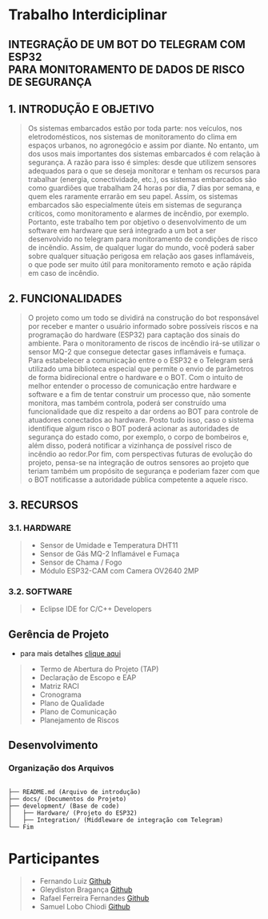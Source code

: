 # Trabalho Interdiciplinar
## INTEGRAÇÃO DE UM BOT DO TELEGRAM COM ESP32 <br> PARA MONITORAMENTO DE DADOS DE RISCO DE SEGURANÇA

## 1. INTRODUÇÃO E OBJETIVO
> Os sistemas embarcados estão por toda parte: nos veículos, nos eletrodomésticos,
nos sistemas de monitoramento do clima em espaços urbanos, no agronegócio e
assim por diante. No entanto, um dos usos mais importantes dos sistemas
embarcados é com relação à segurança.
A razão para isso é simples: desde que utilizem sensores adequados para o que se
deseja monitorar e tenham os recursos para trabalhar (energia, conectividade, etc.),
os sistemas embarcados são como guardiões que trabalham 24 horas por dia, 7 dias
por semana, e quem eles raramente errarão em seu papel.
Assim, os sistemas embarcados são especialmente úteis em sistemas de segurança
críticos, como monitoramento e alarmes de incêndio, por exemplo.
Portanto, este trabalho tem por objetivo o desenvolvimento de um software em
hardware que será integrado a um bot a ser desenvolvido no telegram para
monitoramento de condições de risco de incêndio.
Assim, de qualquer lugar do mundo, você poderá saber sobre qualquer situação
perigosa em relação aos gases inflamáveis, o que pode ser muito útil para
monitoramento remoto e ação rápida em caso de incêndio.

## 2. FUNCIONALIDADES

> O projeto como um todo se dividirá na construção do bot responsável por receber e
manter o usuário informado sobre possíveis riscos e na programação do hardware
(ESP32) para captação dos sinais do ambiente.
Para o monitoramento de riscos de incêndio irá-se utilizar o sensor MQ-2 que
consegue detectar gases inflamáveis e fumaça. Para estabelecer a comunicação
entre o o ESP32 e o Telegram será utilizado uma biblioteca especial que permite o
envio de parâmetros de forma bidirecional entre o hardware e o BOT.
Com o intuito de melhor entender o processo de comunicação entre hardware e
software e a fim de tentar construir um processo que, não somente monitora, mas
também controla, poderá ser construído uma funcionalidade que diz respeito a dar
ordens ao BOT para controle de atuadores conectados ao hardware.
Posto tudo isso, caso o sistema identifique algum risco o BOT poderá acionar as
autoridades de segurança do estado como, por exemplo, o corpo de bombeiros e,
além disso, poderá notificar a vizinhança de possível risco de incêndio ao redor.Por
fim, com perspectivas futuras de evolução do projeto, pensa-se na integração de
outros sensores ao projeto que teriam também um propósito de segurança e
poderiam fazer com que o BOT notificasse a autoridade pública competente a
aquele risco.

## 3. RECURSOS
### 3.1. HARDWARE
> - Sensor de Umidade e Temperatura DHT11
> - Sensor de Gás MQ-2 Inflamável e Fumaça
> - Sensor de Chama / Fogo
> - Módulo ESP32-CAM com Camera OV2640 2MP

### 3.2. SOFTWARE
> - Eclipse IDE for C/C++ Developers


## Gerência de Projeto
* para mais detalhes [clique aqui](docs/gerenciadeprojeto.md)
> - Termo de Abertura do Projeto (TAP)
> - Declaração de Escopo e EAP
> - Matriz RACI
> - Cronograma
> - Plano de Qualidade
> - Plano de Comunicação
> - Planejamento de Riscos

## Desenvolvimento

### Organização dos Arquivos
```

├── README.md (Arquivo de introdução)
├── docs/ (Documentos do Projeto)
├── development/ (Base de code)
│   ├── Hardware/ (Projeto do ESP32)
│   ├── Integration/ (Middleware de integração com Telegram)
└── Fim

```
# Participantes
> - Fernando Luiz [Github](https://github.com/feeluiz)
> - Gleydiston Bragança [Github](https://github.com/tombraganca)
> - Rafael Ferreira Fernandes [Github](https://github.com/Faeu680)
> - Samuel Lobo Chiodi [Github](https://github.com/LeumasLC)
